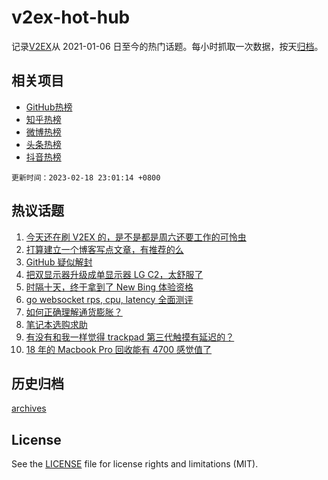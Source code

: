 # v2ex-hot-hub

 记录[V2EX](https://www.v2ex.com/)从 2021-01-06 日至今的热门话题。每小时抓取一次数据，按天[归档](archives)。
 
 ## 相关项目

- [GitHub热榜](https://github.com/it985/github-hot-hub)
- [知乎热榜](https://github.com/it985/zhihu-hot-hub)
- [微博热榜](https://github.com/it985/weibo-hot-hub)
- [头条热榜](https://github.com/it985/toutiao-hot-hub)
- [抖音热榜](https://github.com/it985/douyin-hot-hub)


 `更新时间：2023-02-18 23:01:14 +0800`

## 热议话题

1. [今天还在刷 V2EX 的，是不是都是周六还要工作的可怜虫](https://www.v2ex.com/t/917154)
1. [打算建立一个博客写点文章，有推荐的么](https://www.v2ex.com/t/917124)
1. [GitHub 疑似解封](https://www.v2ex.com/t/917108)
1. [把双显示器升级成单显示器 LG C2，太舒服了](https://www.v2ex.com/t/917110)
1. [时隔十天，终于拿到了 New Bing 体验资格](https://www.v2ex.com/t/917107)
1. [go websocket rps, cpu, latency 全面测评](https://www.v2ex.com/t/917122)
1. [如何正确理解通货膨胀？](https://www.v2ex.com/t/917150)
1. [笔记本选购求助](https://www.v2ex.com/t/917128)
1. [有没有和我一样觉得 trackpad 第三代触摸有延迟的？](https://www.v2ex.com/t/917081)
1. [18 年的 Macbook Pro 回收能有 4700 感觉值了](https://www.v2ex.com/t/917116)

## 历史归档

[archives](archives)

## License

See the [LICENSE](LICENSE) file for license rights and limitations (MIT).
